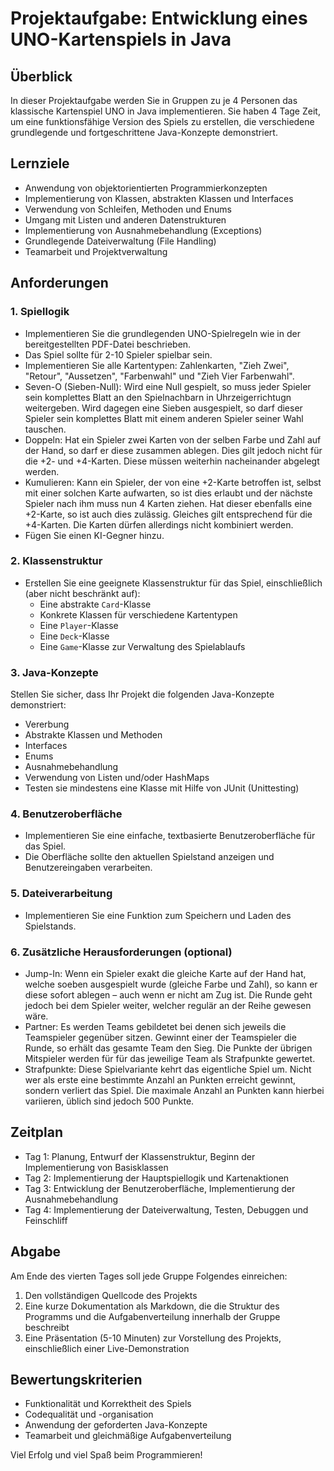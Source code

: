 
# Projektaufgabe: Entwicklung eines UNO-Kartenspiels in Java

## Überblick
In dieser Projektaufgabe werden Sie in Gruppen zu je 4 Personen das klassische Kartenspiel UNO in Java implementieren. Sie haben 4 Tage Zeit, um eine funktionsfähige Version des Spiels zu erstellen, die verschiedene grundlegende und fortgeschrittene Java-Konzepte demonstriert.

## Lernziele
- Anwendung von objektorientierten Programmierkonzepten
- Implementierung von Klassen, abstrakten Klassen und Interfaces
- Verwendung von Schleifen, Methoden und Enums
- Umgang mit Listen und anderen Datenstrukturen
- Implementierung von Ausnahmebehandlung (Exceptions)
- Grundlegende Dateiverwaltung (File Handling)
- Teamarbeit und Projektverwaltung

## Anforderungen

### 1. Spiellogik
- Implementieren Sie die grundlegenden UNO-Spielregeln wie in der bereitgestellten PDF-Datei beschrieben.
- Das Spiel sollte für 2-10 Spieler spielbar sein.
- Implementieren Sie alle Kartentypen: Zahlenkarten, "Zieh Zwei", "Retour", "Aussetzen", "Farbenwahl" und "Zieh Vier Farbenwahl".
- Seven-O (Sieben-Null): Wird eine Null gespielt, so muss jeder Spieler sein komplettes Blatt an den Spielnachbarn in Uhrzeigerrichtugn weitergeben. Wird dagegen eine Sieben ausgespielt, so darf dieser Spieler sein komplettes Blatt mit einem anderen Spieler seiner Wahl tauschen.
- Doppeln: Hat ein Spieler zwei Karten von der selben Farbe und Zahl auf der Hand, so darf er diese zusammen ablegen. Dies gilt jedoch nicht für die +2- und +4-Karten. Diese müssen weiterhin nacheinander abgelegt werden.
- Kumulieren: Kann ein Spieler, der von eine +2-Karte betroffen ist, selbst mit einer solchen Karte aufwarten, so ist dies erlaubt und der nächste Spieler nach ihm muss nun 4 Karten ziehen. Hat dieser ebenfalls eine +2-Karte, so ist auch dies zulässig. Gleiches gilt entsprechend für die +4-Karten. Die Karten dürfen allerdings nicht kombiniert werden.
- Fügen Sie einen KI-Gegner hinzu.

### 2. Klassenstruktur
- Erstellen Sie eine geeignete Klassenstruktur für das Spiel, einschließlich (aber nicht beschränkt auf):
    - Eine abstrakte `Card`-Klasse
    - Konkrete Klassen für verschiedene Kartentypen
    - Eine `Player`-Klasse
    - Eine `Deck`-Klasse
    - Eine `Game`-Klasse zur Verwaltung des Spielablaufs

### 3. Java-Konzepte
Stellen Sie sicher, dass Ihr Projekt die folgenden Java-Konzepte demonstriert:
- Vererbung
- Abstrakte Klassen und Methoden
- Interfaces
- Enums
- Ausnahmebehandlung
- Verwendung von Listen und/oder HashMaps
- Testen sie mindestens eine Klasse mit Hilfe von JUnit (Unittesting)

### 4. Benutzeroberfläche
- Implementieren Sie eine einfache, textbasierte Benutzeroberfläche für das Spiel.
- Die Oberfläche sollte den aktuellen Spielstand anzeigen und Benutzereingaben verarbeiten.

### 5. Dateiverarbeitung
- Implementieren Sie eine Funktion zum Speichern und Laden des Spielstands.

### 6. Zusätzliche Herausforderungen (optional)
- Jump-In: Wenn ein Spieler exakt die gleiche Karte auf der Hand hat, welche soeben ausgespielt wurde (gleiche Farbe und Zahl), so kann er diese sofort ablegen – auch wenn er nicht am Zug ist. Die Runde geht jedoch bei dem Spieler weiter, welcher regulär an der Reihe gewesen wäre.
- Partner: Es werden Teams gebildetet bei denen sich jeweils die Teamspieler gegenüber sitzen. Gewinnt einer der Teamspieler die Runde, so erhält das gesamte Team den Sieg. Die Punkte der übrigen Mitspieler werden für für das jeweilige Team als Strafpunkte gewertet.
- Strafpunkte: Diese Spielvariante kehrt das eigentliche Spiel um. Nicht wer als erste eine bestimmte Anzahl an Punkten erreicht gewinnt, sondern verliert das Spiel. Die maximale Anzahl an Punkten kann hierbei variieren, üblich sind jedoch 500 Punkte.

## Zeitplan
- Tag 1: Planung, Entwurf der Klassenstruktur, Beginn der Implementierung von Basisklassen
- Tag 2: Implementierung der Hauptspiellogik und Kartenaktionen
- Tag 3: Entwicklung der Benutzeroberfläche, Implementierung der Ausnahmebehandlung
- Tag 4: Implementierung der Dateiverwaltung, Testen, Debuggen und Feinschliff

## Abgabe
Am Ende des vierten Tages soll jede Gruppe Folgendes einreichen:
1. Den vollständigen Quellcode des Projekts
2. Eine kurze Dokumentation als Markdown, die die Struktur des Programms und die Aufgabenverteilung innerhalb der Gruppe beschreibt
3. Eine Präsentation (5-10 Minuten) zur Vorstellung des Projekts, einschließlich einer Live-Demonstration

## Bewertungskriterien
- Funktionalität und Korrektheit des Spiels
- Codequalität und -organisation
- Anwendung der geforderten Java-Konzepte
- Teamarbeit und gleichmäßige Aufgabenverteilung

Viel Erfolg und viel Spaß beim Programmieren!
